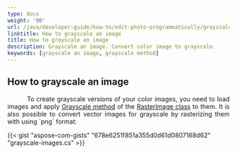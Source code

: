 ```yaml
---
type: docs
weight: '90'
url: /java/developer-guide/how-to/edit-photo-programmatically/grayscale-image
linktitle: How to grayscale an image
title: How to grayscale an image
description: Grayscale an image. Convert color image to grayscale.
keywords: [grayscale an image, grayscale method]
---
```


## How to grayscale an image

<p align='justify'>
&nbsp;&nbsp;&nbsp;&nbsp;&nbsp;&nbsp;&nbsp;&nbsp;
To create grayscale versions of your color images, you need to load images and apply <a href="https://reference.aspose.com/imaging/java/aspose.imaging/rasterimage/grayscale/">Grayscale method</a> of the <a href="https://reference.aspose.com/imaging/java/aspose.imaging/rasterimage/">RasterImage class</a> to them. It is also possible to convert vector images for grayscale by rasterizing them with using `png` format:
</p>

{{< gist "aspose-com-gists" "678e6251f851a355d0d61d0807168d62" "grayscale-images.cs" >}}
